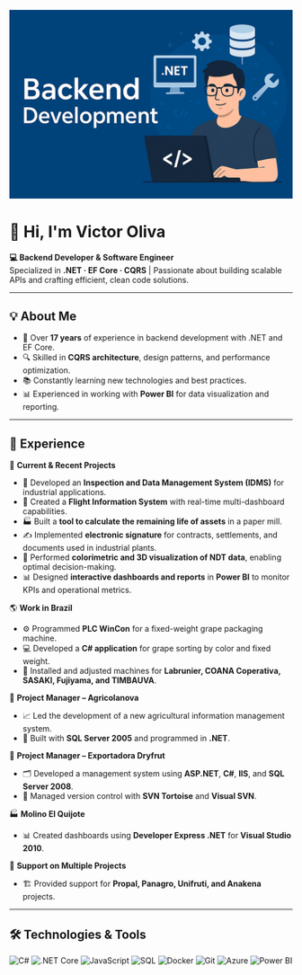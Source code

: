 <!-- Banner -->
![Backend Development](https://github.com/vmoliva/vmoliva/blob/main/banner-backend-1920w-q80.jpg) 

# 👋 Hi, I'm Victor Oliva

**💻 Backend Developer & Software Engineer**  
Specialized in **.NET · EF Core · CQRS** | Passionate about building scalable APIs and crafting efficient, clean code solutions.

---

## 💡 About Me
- 🎯 Over **17 years** of experience in backend development with .NET and EF Core.
- 🔍 Skilled in **CQRS architecture**, design patterns, and performance optimization.
- 📚 Constantly learning new technologies and best practices.
- 📊 Experienced in working with **Power BI** for data visualization and reporting.

---

## 💼 Experience

📌 **Current & Recent Projects**
- 🚀 Developed an **Inspection and Data Management System (IDMS)** for industrial applications.  
- 🛫 Created a **Flight Information System** with real-time multi-dashboard capabilities.  
- 🏭 Built a **tool to calculate the remaining life of assets** in a paper mill.  
- ✍ Implemented **electronic signature** for contracts, settlements, and documents used in industrial plants.  
- 🎨 Performed **colorimetric and 3D visualization of NDT data**, enabling optimal decision-making.  
- 📊 Designed **interactive dashboards and reports** in **Power BI** to monitor KPIs and operational metrics.  

🌎 **Work in Brazil**
- ⚙ Programmed **PLC WinCon** for a fixed-weight grape packaging machine.  
- 💻 Developed a **C# application** for grape sorting by color and fixed weight.  
- 🏢 Installed and adjusted machines for **Labrunier, COANA Coperativa, SASAKI, Fujiyama, and TIMBAUVA**.  

📂 **Project Manager – Agricolanova**
- 📈 Led the development of a new agricultural information management system.  
- 💾 Built with **SQL Server 2005** and programmed in **.NET**.  

📂 **Project Manager – Exportadora Dryfrut**
- 🗂 Developed a management system using **ASP.NET**, **C#**, **IIS**, and **SQL Server 2008**.  
- 🔄 Managed version control with **SVN Tortoise** and **Visual SVN**.  

🏭 **Molino El Quijote**
- 📊 Created dashboards using **Developer Express .NET** for **Visual Studio 2010**.  

🤝 **Support on Multiple Projects**
- 🏗 Provided support for **Propal, Panagro, Unifruti, and Anakena** projects.  

---

## 🛠 Technologies & Tools
<div>
<img src="https://cdn.jsdelivr.net/gh/devicons/devicon/icons/csharp/csharp-original.svg" width="40" title="C#"/>
<img src="https://cdn.jsdelivr.net/gh/devicons/devicon/icons/dotnetcore/dotnetcore-original.svg" width="40" title=".NET Core"/>
<img src="https://cdn.jsdelivr.net/gh/devicons/devicon/icons/javascript/javascript-original.svg" width="40" title="JavaScript"/>
<img src="https://cdn.jsdelivr.net/gh/devicons/devicon/icons/sqlite/sqlite-original.svg" width="40" title="SQL"/>
<img src="https://cdn.jsdelivr.net/gh/devicons/devicon/icons/docker/docker-original.svg" width="40" title="Docker"/>
<img src="https://cdn.jsdelivr.net/gh/devicons/devicon/icons/git/git-original.svg" width="40" title="Git"/>
<img src="https://cdn.jsdelivr.net/gh/devicons/devicon/icons/azure/azure-original.svg" width="40" title="Azure"/>
<img src="https://raw.githubusercontent.com/microsoft/PowerBI-Icons/main/SVG/Power-BI.svg" width="40" title="Power BI"/>
</div>




